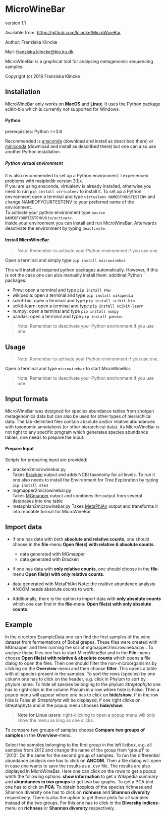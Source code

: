 # MicroWineBar

version 1.1

Available from: https://github.com/klincke/MicroWineBar

Author: Franziska Klincke

Mail: franziska.klincke@bio.ku.dk

MicroWineBar is a graphical tool for analysing metagenomic sequencing samples.

Copyright (c) 2019 Franziska Klincke


## Installation

MicroWineBar only works on **MacOS** and **Linux**. It uses the Python package scikit-bio which is currently not supported for Windows.

#### Python

prerequisites:	Python >=3.6

Recommended is [anaconda](https://www.anaconda.com/distribution/#download-section) (download and install as described there) or [miniconda](https://docs.conda.io/en/latest/miniconda.html) (download and install as described there) but one can also use another Python installation.

##### Python virtual environment
It is also recommended to set up a Python environment. I experienced problems with matplotlib version 3.1.x.   
If you are using anaconda, virtualenv is already installed, otherwise you need to run `pip install virtualenv` to install it. To set up a Python environment open a terminal and type `virtualenv NAMEOFYOURTESTENV` and change NAMEOFYOURTESTENV to your preferred name of the environment.   
To activate your python environment type `source NAMEOFYOURTESTENV/bin/activate`.   
Inside your environment you can install and run MicroWineBar. Afterwards deactivate the environment by typing `deactivate`.

#### Install MicroWineBar
> Note: Remember to activate your Python environment if you use one.

Open a terminal and simply type
	`pip install microwinebar`

This will install all required python packages automatically. However, if this is not the case one can also manually install them:
additinal Python packages:
* Pmw: open a terminal and type `pip install Pmw`
* wikipedia: open a terminal and type `pip install wikipedia`
* scikit-bio: open a terminal and type `pip install scikit-bio`
* scikit-learn: open a terminal and type `pip install scikit-learn`
* numpy: open a terminal and type `pip install numpy`
* pandas: open a terminal and type `pip install pandas`

> Note: Remember to deactivate your Python environment if you use one.

## Usage

> Note: Remember to activate your Python environment if you use one.

Open a terminal and type `microwinebar` to start MicroWineBar.

> Note: Remember to deactivate your Python environment if you use one.

## Input formats

MicroWineBar was designed for species abundance tables from shotgun metagenomics data but can also be used for other types of hierarchical data. The tab-delimited files contain absolute and/or relative abundances with taxonomic annotations (or other hierarchical data). As MicroWineBar is not tight to any specific program which generates species abundance tables, one needs to prepare the input:


#### Prepare Input
Scripts for preparing input are provided:
* bracken2microwinebar.py   
  Takes [Bracken](https://ccb.jhu.edu/software/bracken/index.shtml) output and adds NCBI taxonomy for all levels. To run it one also needs to install the Environment for Tree Exploration by typing `pip install ete3`
* mgmapper2microwinebar.py   
  Takes [MGmapper](https://bitbucket.org/genomicepidemiology/mgmapper/src/master/) output and combines the output from several databases into one table
* metaphlan2microwinebar.py
  Takes [MetaPhlAn](http://huttenhower.sph.harvard.edu/metaphlan) output and transforms it into readable format for MicroWineBar


## Import data
* If one has data with both **absolute and relative counts**, one should choose in the **file**-menu **Open file(s) with relative & absolute counts**.
 	* data generated with MGmapper
 	* data generated with Bracken

* If one has data with **only relative counts**, one should choose in the **file**-menu **Open file(s) with only relative counts**.
 * data generated with MetaPhlAn 
		Note: the realtive abundance analysis ANCOM needs absolute counts to work.
* Additionally, there is the option to import data with **only absolute counts** which one can find in the **file**-menu **Open file(s) with only absolute counts**.



## Example

In the directory ExampleData one can find the first samples of the wine dataset from fermentations of Bobal grapes. These files were created with MGmapper and then running the script mgmapper2microwinebar.py .
To analyse these files one has to start MicroWineBar and in the **File**-menu choose **Open file(s) with relative & absolute counts** which opens a file dialog to open the files.
Then one should filter the non-microorganisms by clicking on the **Overview**-menu and then choose **filter**. This opens a table with all species present in the samples. To sort the rows (species) by one column one has to click on the header, e.g. click in Phylum to sort by phylum name. To hide all species belonging to the phylum *Streptophyta* one has to right-click in the column Phylum in a row where hide is False. Then a popup menu will appear where one has to click on **hide/show**. If in the row hide is False all *Streptohyta* will be displayed, if one right clicks on Streptophyta and in the popup menu chooses **hide/show**.

> **Note for Linux users:** right-clicking to open a popup menu will only show the menu as long as one clicks.

To compare two groups of samples choose **Compare two groups of samples** in the **Overview**-menu.

Select the samples belonging to the first group in the left listbox, e.g. all samples from 2012 and change the name of the group from 'group1' to '2012'. Do the same for the second group of samples.
To run the differential abundance analysis one has to click on **ANCOM**. Then a file dialog will open in case one wants to save the results as a .csv file. The results are also displayed in MicroWineBar. Here one can click on the rows to get a popup whith the following options: **show information** to get a Wikipedia summary and **abundances in two groups** to get two bar graphs.
To get a PCA plot one has to click on **PCA**.
To obtain boxplots of the species richness and Shannon diversity one has to click on **richness** and **Shannon diversity** respectively. There is also the option to get these plots for all samples instead of the two groups. For this one has to click in the **Diversity indices**-menu on **richness** or **Shannon diversity** respectively.
